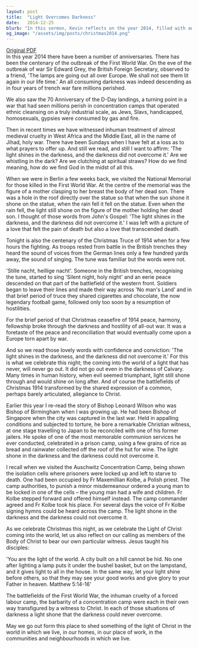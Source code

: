 ```yaml
---
layout: post
title:  "Light Overcomes Darkness"
date:   2014-12-25
blurb: "In this sermon, Kevin reflects on the year 2014, filled with anniversaries of wars and atrocities, and finds hope in the enduring light of Christ. He draws upon historical events and personal experiences to illustrate the power of faith and love in the face of darkness. He encourages his congregation to be bearers of this light, to transform their own situations of darkness, and to let their good works shine before others."
og_image: "/assets/img/posts/christmas2014.png"
---
```

[Original PDF](/assets/pdf/christmas2014.pdf)    
In this year 2014 there have been a number of anniversaries. There has been the centenary of the outbreak of the First World War. On the eve of the outbreak of war Sir Edward Grey, the British Foreign Secretary, observed to a friend, 'The lamps are going out all over Europe. We shall not see them lit again in our life time.' An all consuming darkness was indeed descending as in four years of trench war fare millions perished.

We also saw the 70 Anniversary of the D-Day landings, a turning point in a war that had seen millions perish in concentration camps that operated ethnic cleansing on a truly industrial scale, as Jews, Slavs, handicapped, homosexuals, gypsies were consumed by gas and fire.

Then in recent times we have witnessed inhuman treatment of almost medieval cruelty in West Africa and the Middle East, all in the name of Jihad, holy war. There have been Sundays when I have felt at a loss as to what prayers to offer up. And still we read, and still I want to affirm: 'The light shines in the darkness, and the darkness did not overcome it.' Are we whistling in the dark? Are we clutching at spiritual straws? How do we find meaning, how do we find God in the midst of all this.

When we were in Berlin a few weeks back, we visited the National Memorial for those killed in the First World War. At the centre of the memorial was the figure of a mother clasping to her breast the body of her dead son. There was a hole in the roof directly over the statue so that when the sun shone it shone on the statue, when the rain fell it fell on the statue. Even when the rain fell, the light still shone on the figure of the mother holding her dead son. I thought of those words from John's Gospel: 'The light shines in the darkness, and the darkness did not overcome it.' I was left with a picture of a love that felt the pain of death but also a love that transcended death.

Tonight is also the centenary of the Christmas Truce of 1914 when for a few hours the fighting. As troops rested from battle in the British trenches they heard the sound of voices from the German lines only a few hundred yards away, the sound of singing. The tune was familiar but the words were not.

'Stille nacht, heillige nacht'. Someone in the British trenches, recognising the tune, started to sing 'Silent night, holy night' and an eerie peace descended on that part of the battlefield of the western front. Soldiers began to leave their lines and made their way across 'No man's Land' and in that brief period of truce they shared cigarettes and chocolate, the now legendary football game, followed only too soon by a resumption of hostilities.

For the brief period of that Christmas ceasefire of 1914 peace, harmony, fellowship broke through the darkness and hostility of all-out war. It was a foretaste of the peace and reconciliation that would eventually come upon a Europe torn apart by war.

And so we read those lovely words with confidence and conviction: 'The light shines in the darkness, and the darkness did not overcome it.' For this is what we celebrate this night; the coming into the world of a light that has never, will never go out. It did not go out even in the darkness of Calvary. Many times in human history, when evil seemed triumphant, light still shone through and would shine on long after. And of course the battlefields of Christmas 1914 transformed by the shared expression of a common, perhaps barely articulated, allegiance to Christ.

Earlier this year I re-read the story of Bishop Leonard Wilson who was Bishop of Birmingham when I was growing up. He had been Bishop of Singapore when the city was captured in the last war. Held in appalling conditions and subjected to torture, he bore a remarkable Christian witness, at one stage travelling to Japan to be reconciled with one of his former jailers. He spoke of one of the most memorable communion services he ever conducted, celebrated in a prison camp, using a few grains of rice as bread and rainwater collected off the roof of the hut for wine. The light shone in the darkness and the darkness could not overcome it.

I recall when we visited the Auschwitz Concentration Camp, being shown the isolation cells where prisoners were locked up and left to starve to death. One had been occupied by Fr Maxemillian Kolbe, a Polish priest. The camp authorities, to punish a minor misdemeanour ordered a young man to be locked in one of the cells – the young man had a wife and children. Fr Kolbe stepped forward and offered himself instead. The camp commander agreed and Fr Kolbe took his place. For several days the voice of Fr Kolbe signing hymns could be heard across the camp. The light shone in the darkness and the darkness could not overcome it.

As we celebrate Christmas this night, as we celebrate the Light of Christ coming into the world, let us also reflect on our calling as members of the Body of Christ to bear our own particular witness. Jesus taught his disciples:

'You are the light of the world. A city built on a hill cannot be hid. No one after lighting a lamp puts it under the bushel basket, but on the lampstand, and it gives light to all in the house. In the same way, let your light shine before others, so that they may see your good works and give glory to your Father in heaven. Matthew 5:14-16'

The battlefields of the First World War, the inhuman cruelty of a forced labour camp, the barbarity of a concentration camp were each in their own way transfigured by a witness to Christ. In each of those situations of darkness a light shone that the darkness could never overcome.

May we go out form this place to shed something of the light of Christ in the world in which we live, in our homes, in our place of work, in the communities and neighbourhoods in which we live.
